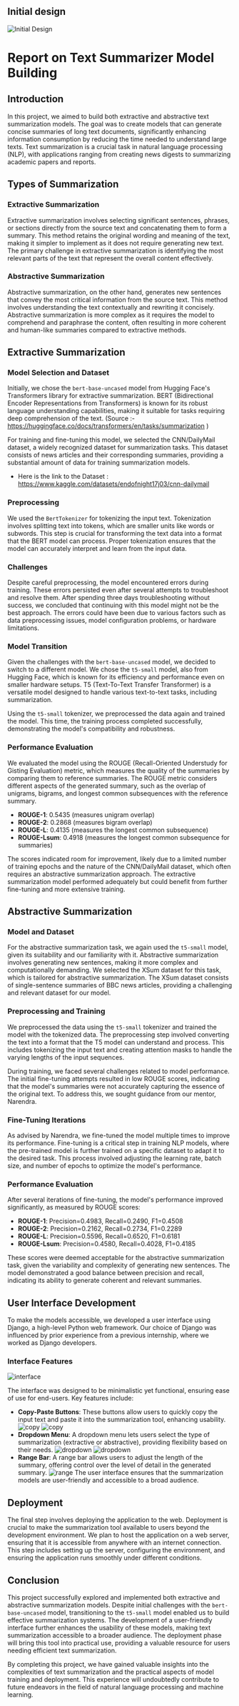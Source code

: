 ## Initial design
![Initial Design](<Initial Design.jpeg>)




# Report on Text Summarizer Model Building

## Introduction

In this project, we aimed to build both extractive and abstractive text summarization models. The goal was to create models that can generate concise summaries of long text documents, significantly enhancing information consumption by reducing the time needed to understand large texts. Text summarization is a crucial task in natural language processing (NLP), with applications ranging from creating news digests to summarizing academic papers and reports.

## Types of Summarization

### Extractive Summarization

Extractive summarization involves selecting significant sentences, phrases, or sections directly from the source text and concatenating them to form a summary. This method retains the original wording and meaning of the text, making it simpler to implement as it does not require generating new text. The primary challenge in extractive summarization is identifying the most relevant parts of the text that represent the overall content effectively.

### Abstractive Summarization

Abstractive summarization, on the other hand, generates new sentences that convey the most critical information from the source text. This method involves understanding the text contextually and rewriting it concisely. Abstractive summarization is more complex as it requires the model to comprehend and paraphrase the content, often resulting in more coherent and human-like summaries compared to extractive methods.

## Extractive Summarization

### Model Selection and Dataset

Initially, we chose the `bert-base-uncased` model from Hugging Face's Transformers library for extractive summarization. BERT (Bidirectional Encoder Representations from Transformers) is known for its robust language understanding capabilities, making it suitable for tasks requiring deep comprehension of the text. (Source :- https://huggingface.co/docs/transformers/en/tasks/summarization )

For training and fine-tuning this model, we selected the CNN/DailyMail dataset, a widely recognized dataset for summarization tasks. This dataset consists of news articles and their corresponding summaries, providing a substantial amount of data for training summarization models.

- Here is the link to the Dataset : https://www.kaggle.com/datasets/endofnight17j03/cnn-dailymail
 
### Preprocessing

We used the `BertTokenizer` for tokenizing the input text. Tokenization involves splitting text into tokens, which are smaller units like words or subwords. This step is crucial for transforming the text data into a format that the BERT model can process. Proper tokenization ensures that the model can accurately interpret and learn from the input data.

### Challenges

Despite careful preprocessing, the model encountered errors during training. These errors persisted even after several attempts to troubleshoot and resolve them. After spending three days troubleshooting without success, we concluded that continuing with this model might not be the best approach. The errors could have been due to various factors such as data preprocessing issues, model configuration problems, or hardware limitations.

### Model Transition

Given the challenges with the `bert-base-uncased` model, we decided to switch to a different model. We chose the `t5-small` model, also from Hugging Face, which is known for its efficiency and performance even on smaller hardware setups. T5 (Text-To-Text Transfer Transformer) is a versatile model designed to handle various text-to-text tasks, including summarization.

Using the `t5-small` tokenizer, we preprocessed the data again and trained the model. This time, the training process completed successfully, demonstrating the model's compatibility and robustness.

### Performance Evaluation

We evaluated the model using the ROUGE (Recall-Oriented Understudy for Gisting Evaluation) metric, which measures the quality of the summaries by comparing them to reference summaries. The ROUGE metric considers different aspects of the generated summary, such as the overlap of unigrams, bigrams, and longest common subsequences with the reference summary.

- **ROUGE-1**: 0.5435 (measures unigram overlap)
- **ROUGE-2**: 0.2868 (measures bigram overlap)
- **ROUGE-L**: 0.4135 (measures the longest common subsequence)
- **ROUGE-Lsum**: 0.4918 (measures the longest common subsequence for summaries)

The scores indicated room for improvement, likely due to a limited number of training epochs and the nature of the CNN/DailyMail dataset, which often requires an abstractive summarization approach. The extractive summarization model performed adequately but could benefit from further fine-tuning and more extensive training.

## Abstractive Summarization

### Model and Dataset

For the abstractive summarization task, we again used the `t5-small` model, given its suitability and our familiarity with it. Abstractive summarization involves generating new sentences, making it more complex and computationally demanding. We selected the XSum dataset for this task, which is tailored for abstractive summarization. The XSum dataset consists of single-sentence summaries of BBC news articles, providing a challenging and relevant dataset for our model.

### Preprocessing and Training

We preprocessed the data using the `t5-small` tokenizer and trained the model with the tokenized data. The preprocessing step involved converting the text into a format that the T5 model can understand and process. This includes tokenizing the input text and creating attention masks to handle the varying lengths of the input sequences.

During training, we faced several challenges related to model performance. The initial fine-tuning attempts resulted in low ROUGE scores, indicating that the model's summaries were not accurately capturing the essence of the original text. To address this, we sought guidance from our mentor, Narendra.

### Fine-Tuning Iterations

As advised by Narendra, we fine-tuned the model multiple times to improve its performance. Fine-tuning is a critical step in training NLP models, where the pre-trained model is further trained on a specific dataset to adapt it to the desired task. This process involved adjusting the learning rate, batch size, and number of epochs to optimize the model's performance.

### Performance Evaluation

After several iterations of fine-tuning, the model's performance improved significantly, as measured by ROUGE scores:




- **ROUGE-1**: Precision=0.4983, Recall=0.2490, F1=0.4508
- **ROUGE-2**: Precision=0.2162, Recall=0.2734, F1=0.2289
- **ROUGE-L**: Precision=0.5596, Recall=0.6520, F1=0.6181
- **ROUGE-Lsum**: Precision=0.4580, Recall=0.4028, F1=0.4185

These scores were deemed acceptable for the abstractive summarization task, given the variability and complexity of generating new sentences. The model demonstrated a good balance between precision and recall, indicating its ability to generate coherent and relevant summaries.

## User Interface Development

To make the models accessible, we developed a user interface using Django, a high-level Python web framework. Our choice of Django was influenced by prior experience from a previous internship, where we worked as Django developers.

### Interface Features

![interface](<interface look.png>)

The interface was designed to be minimalistic yet functional, ensuring ease of use for end-users. Key features include:

- **Copy-Paste Buttons**: These buttons allow users to quickly copy the input text and paste it into the summarization tool, enhancing usability.
![copy](<paste buton.png>) ![copy](<Copy button.png>)
- **Dropdown Menu**: A dropdown menu lets users select the type of summarization (extractive or abstractive), providing flexibility based on their needs.
![dropdown](<Dropdown.png>) ![dropdown](<dropdown open.png>)
- **Range Bar**: A range bar allows users to adjust the length of the summary, offering control over the level of detail in the generated summary.
![range](<rangebar.png>)
The user interface ensures that the summarization models are user-friendly and accessible to a broad audience.

## Deployment

The final step involves deploying the application to the web. Deployment is crucial to make the summarization tool available to users beyond the development environment. We plan to host the application on a web server, ensuring that it is accessible from anywhere with an internet connection. This step includes setting up the server, configuring the environment, and ensuring the application runs smoothly under different conditions.

## Conclusion

This project successfully explored and implemented both extractive and abstractive summarization models. Despite initial challenges with the `bert-base-uncased` model, transitioning to the `t5-small` model enabled us to build effective summarization systems. The development of a user-friendly interface further enhances the usability of these models, making text summarization accessible to a broader audience. The deployment phase will bring this tool into practical use, providing a valuable resource for users needing efficient text summarization. 

By completing this project, we have gained valuable insights into the complexities of text summarization and the practical aspects of model training and deployment. This experience will undoubtedly contribute to future endeavors in the field of natural language processing and machine learning.